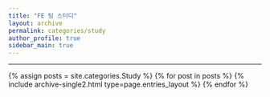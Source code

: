 ```yaml
---
title: "FE 팀 스터디"
layout: archive
permalink: categories/study
author_profile: true
sidebar_main: true
---
```


***

{% assign posts = site.categories.Study %}
{% for post in posts %} {% include archive-single2.html type=page.entries_layout %} {% endfor %}